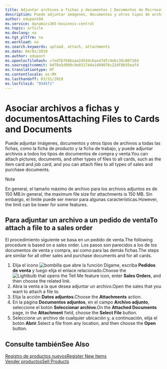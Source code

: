 ```yaml
---
title: Adjuntar archivos a fichas y documentos | Documentos de Microsoft
description: Puede adjuntar imágenes, documentos y otros tipos de archivos a todas las tarjetas y todo tipo de documentos de compra y venta.
author: edupont04
ms.service: dynamics365-business-central
ms.topic: article
ms.devlang: na
ms.tgt_pltfrm: na
ms.workload: na
ms.search.keywords: upload, attach, attachments
ms.date: 04/01/2019
ms.author: edupont
ms.openlocfilehash: cfed7b7946aaa24544c6ae47dfc9ebc39c00716d
ms.sourcegitcommit: bd78a5d990c9e83174da1409076c22df8b35eafd
ms.translationtype: HT
ms.contentlocale: es-MX
ms.lasthandoff: 03/31/2019
ms.locfileid: "934571"
---
```

# <a name="attaching-files-to-cards-and-documents"></a><span data-ttu-id="2bcbe-103">Asociar archivos a fichas y documentos</span><span class="sxs-lookup"><span data-stu-id="2bcbe-103">Attaching Files to Cards and Documents</span></span>
<span data-ttu-id="2bcbe-104">Puede adjuntar imágenes, documentos y otros tipos de archivos a todas las fichas, como la ficha de producto y la ficha de trabajo, y puede adjuntar archivos a todos los tipos de documentos de compra y venta.</span><span class="sxs-lookup"><span data-stu-id="2bcbe-104">You can attach pictures, documents, and other types of files to all cards, such as the item card and job card, and you can attach files to all types of sales and purchase documents.</span></span>

> [!Note]
> <span data-ttu-id="2bcbe-105">En general, el tamaño máximo de archivo para los archivos adjuntos es de 150 MB.</span><span class="sxs-lookup"><span data-stu-id="2bcbe-105">In general, the maximum file size for attachments is 150 MB.</span></span> <span data-ttu-id="2bcbe-106">Sin embargo, el límite puede ser menor para algunas características.</span><span class="sxs-lookup"><span data-stu-id="2bcbe-106">However, the limit can be lower for some features.</span></span> 

## <a name="to-attach-a-file-to-a-sales-order"></a><span data-ttu-id="2bcbe-107">Para adjuntar un archivo a un pedido de venta</span><span class="sxs-lookup"><span data-stu-id="2bcbe-107">To attach a file to a sales order</span></span>
<span data-ttu-id="2bcbe-108">El procedimiento siguiente se basa en un pedido de venta.</span><span class="sxs-lookup"><span data-stu-id="2bcbe-108">The following procedure is based on a sales order.</span></span> <span data-ttu-id="2bcbe-109">Los pasos son parecidos a los de los documentos de venta y compra, así como para las demás fichas.</span><span class="sxs-lookup"><span data-stu-id="2bcbe-109">The steps are similar for all other sales and purchase documents and for all cards.</span></span>

1. <span data-ttu-id="2bcbe-110">Elija el icono ![bombilla que abre la función Dígame](media/ui-search/search_small.png "Dígame que desea hacer"), escriba **Pedidos de venta** y luego elija el enlace relacionado.</span><span class="sxs-lookup"><span data-stu-id="2bcbe-110">Choose the ![Lightbulb that opens the Tell Me feature](media/ui-search/search_small.png "Tell me what you want to do") icon, enter **Sales Orders**, and then choose the related link.</span></span>
2. <span data-ttu-id="2bcbe-111">Abra la venta a la que desea adjuntar un archivo.</span><span class="sxs-lookup"><span data-stu-id="2bcbe-111">Open the sales that you want to attach a file to.</span></span>
3. <span data-ttu-id="2bcbe-112">Elija la acción **Datos adjuntos**.</span><span class="sxs-lookup"><span data-stu-id="2bcbe-112">Choose the **Attachments** action.</span></span>
4. <span data-ttu-id="2bcbe-113">En la página **Documentos adjuntos**, en el campo **Archivo adjunto**, seleccione el botón **Seleccionar archivo**.</span><span class="sxs-lookup"><span data-stu-id="2bcbe-113">On the **Attached Documents** page, in the **Attachment** field, choose the **Select File** button.</span></span>
5. <span data-ttu-id="2bcbe-114">Seleccione un archivo de cualquier ubicación y, a continuación, elija el botón **Abrir**.</span><span class="sxs-lookup"><span data-stu-id="2bcbe-114">Select a file from any location, and then choose the **Open** button.</span></span>

## <a name="see-also"></a><span data-ttu-id="2bcbe-115">Consulte también</span><span class="sxs-lookup"><span data-stu-id="2bcbe-115">See Also</span></span>
[<span data-ttu-id="2bcbe-116">Registro de productos nuevos</span><span class="sxs-lookup"><span data-stu-id="2bcbe-116">Register New Items</span></span>](inventory-how-register-new-items.md)  
[<span data-ttu-id="2bcbe-117">Vender productos</span><span class="sxs-lookup"><span data-stu-id="2bcbe-117">Sell Products</span></span>](sales-how-sell-products.md)
